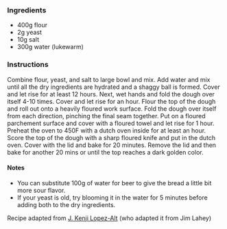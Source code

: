 ### Ingredients

- 400g flour
- 2g yeast
- 10g salt
- 300g water (lukewarm)

### Instructions
Combine flour, yeast, and salt to large bowl and mix. 
Add water and mix until all the dry ingredients are hydrated and a shaggy ball is formed. 
Cover and let rise for at least 12 hours.
Next, wet hands and fold the dough over itself 4-10 times.
Cover and let rise for an hour.
Flour the top of the dough and roll out onto a heavily floured work surface.
Fold the dough over itself from each direction, pinching the final seam together.
Put on a floured parchement surface and cover with a floured towel and let rise for 1 hour.
Preheat the oven to 450F with a dutch oven inside for at least an hour.
Score the top of the dough with a sharp floured knife and put in the dutch oven.
Cover with the lid and bake for 20 minutes.
Remove the lid and then bake for another 20 mins or until the top reaches a dark golden color.

#### Notes
- You can substitute 100g of water for beer to give the bread a little bit more sour flavor.
- If your yeast is old, try blooming it in the water for 5 minutes before adding both to the dry ingredients.

Recipe adapted from [J. Kenji Lopez-Alt](https://www.youtube.com/watch?v=uWbl3Sr2y1Y) (who adapted it from Jim Lahey)
